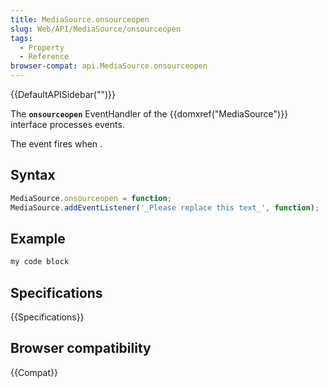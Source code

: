```yaml
---
title: MediaSource.onsourceopen
slug: Web/API/MediaSource/onsourceopen
tags:
  - Property
  - Reference
browser-compat: api.MediaSource.onsourceopen
---
```

{{DefaultAPISidebar("")}}

The **`onsourceopen`** EventHandler of the {{domxref("MediaSource")}} interface processes  events.

The  event fires when .

## Syntax

```js
MediaSource.onsourceopen = function;
MediaSource.addEventListener('_Please replace this text_', function);
```

## Example

```js
my code block
```

## Specifications

{{Specifications}}

## Browser compatibility

{{Compat}}

